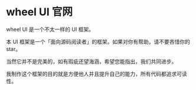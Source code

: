 
# wheel UI 官网

wheel UI 是一个不太一样的 UI 框架。

本 UI 框架是一个「面向源码阅读者」的框架。如果对你有帮助，请不要吝惜你的 star。

当然它并不是完美的，如有瑕疵还望海涵，希望您能指出，我们共同进步。

我制作这个框架的目的就是方便他人并且提升自己的能力，所有代码都追求可读性。

